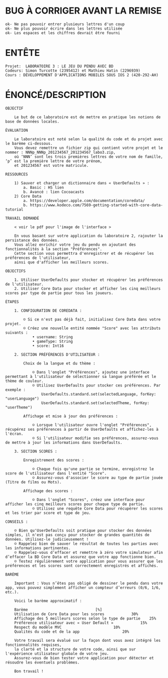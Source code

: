 # BUG À CORRIGER AVANT LA REMISE

	ok- Ne pas pouvoir entrer plusieurs lettres d'un coup
 	ok- Ne plus pouvoir écrire dans les lettres utilisée
  	ok- Les espaces et les chiffres devrait être fourni

# ENTÊTE
   
    Projet:  LABORATOIRE 3 : LE JEU DU PENDU AVEC BD
    Codeurs: Simon Turcotte (2395412) et Mathieu Hatin (2296939)
    Cours : DÉVELOPPEMENT D'APPLICATIONS MOBILES SOUS IOS 2 (420-292-AH)

# ÉNONCÉ/DESCRIPTION

	OBJECTIF	
 
		Le but de ce laboratoire est de mettre en pratique les notions de base de données locales.
	
	ÉVALUATION
	
		Le laboratoire est noté selon la qualité du code et du projet avec le barème ci-dessous. 
		Vous devez remettre un fichier zip qui contient votre projet et le nommer : NNNp_NNNp_201234567_201234567_labo3.zip,
		où ‘NNN’ sont les trois premières lettres de votre nom de famille, ‘p’ est la première lettre de votre prénom, 
		et 201234567 est votre matricule.
	
	RESSOURCES	
	
		1) Sauver et charger un dictionnaire dans « UserDefaults » :
			a. Basic : HS lien
			b. Avancé : lien Cocoacasts
		2) Core Data
			a. https://developer.apple.com/documentation/coredata/
			b. https://www.kodeco.com/7569-getting-started-with-core-data-tutorial    
	
	TRAVAIL DEMANDÉ
	
		< voir le pdf pour l'image de l'interface >

		En vous basant sur votre application du laboratoire 2, rajouter la persistance des données. 
		Vous allez enrichir votre jeu du pendu en ajoutant des fonctionnalités à la section "Préférences". 
		Cette section vous permettra d'enregistrer et de récupérer les préférences de l'utilisateur, 
		ainsi que d'afficher les meilleurs scores. 
	
	OBJECTIFS 
	
		1. Utiliser UserDefaults pour stocker et récupérer les préférences de l'utilisateur. 
		2. Utiliser Core Data pour stocker et afficher les cinq meilleurs scores par type de partie pour tous les joueurs. 
	
	ÉTAPES
	
		1. CONFIGURATION DE COREDATA :
  
			☺ Si ce n'est pas déjà fait, initialisez Core Data dans votre projet.
			☺ Créez une nouvelle entité nommée "Score" avec les attributs suivants :
				• username: String
				• gameType: String
				• score: Int16
				
		2. SECTION PRÉFÉRENCES D'UTILISATEUR :
	
			Choix de la langue et du thème :
				
				☺ Dans l'onglet "Préférences", ajoutez une interface permettant à l'utilisateur de sélectionner sa langue préférée et le thème de couleur. 				
				☺ Utilisez UserDefaults pour stocker ces préférences. Par exemple : 
					UserDefaults.standard.set(selectedLanguage, forKey: "userLanguage") 
					UserDefaults.standard.set(selectedTheme, forKey: "userTheme")
	
			Affichage et mise à jour des préférences :
			
				☺ Lorsque l'utilisateur ouvre l'onglet "Préférences", récupérez ses préférences à partir de UserDefaults et affichez-les à l'écran.				
				☺ Si l'utilisateur modifie ses préférences, assurez-vous de mettre à jour les informations dans UserDefaults.
				
		3. SECTION SCORES :
		
			Enregistrement des scores :
			
				☺ Chaque fois qu'une partie se termine, enregistrez le score de l'utilisateur dans l'entité "Score".
				☺ Assurez-vous d'associer le score au type de partie jouée (Titre de films ou Mots).
			
			Affichage des scores :
			
				☺ Dans l'onglet "Scores", créez une interface pour afficher les cinq meilleurs scores pour chaque type de partie. 
				☺ Utilisez une requête Core Data pour récupérer les scores et les trier par score et type de jeu.
	
	CONSEILS : 
	
		☺ Bien qu'UserDefaults soit pratique pour stocker des données simples, il n'est pas conçu pour stocker de grandes quantités de données. Utilisez-le judicieusement !
		☺ Rappelez bien de sauver le résultat de toutes les parties avec les informations pertinentes.
		☺ Rappelez-vous d’effacer et remettre à zéro votre simulateur afin d’effacer la BD Core Data et assurez que votre app fonctionne bien.
		☺ Testez régulièrement votre application pour vous assurer que les préférences et les scores sont correctement enregistrés et affichés. 

	BARÈME
	
		Important : Vous n’êtes pas obligé de dessiner le pendu dans votre app, vous pouvez simplement afficher un compteur d’erreurs (0/6, 1/6, etc.).

		Voici le barème approximatif :
	 
		Barème 								[%]
		Utilisation de Core Data pour les scores			30%
		Affichage des 5 meilleurs scores selon le type de partie	25%
		Préférence utilisateur avec « User Default »			15%
		Respect du modèle MVC						10%
		Qualités du code et de la app 					20%
		
		Votre travail sera évalué sur la façon dont vous avez intégré les fonctionnalités requises, 
		la clarté et la structure de votre code, ainsi que sur l'expérience utilisateur globale de votre jeu. 
		Assurez-vous de bien tester votre application pour détecter et résoudre les éventuels problèmes.

		Bon travail !
